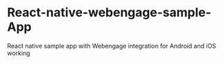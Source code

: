 # React-native-webengage-sample-App
React native sample app with Webengage integration for Android and iOS working
